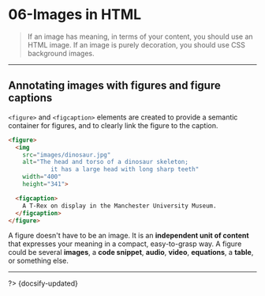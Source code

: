 # 06-Images in HTML

> If an image has meaning, in terms of your content, you should use an HTML image. If an image is purely decoration, you should use CSS background images.

---

## Annotating images with figures and figure captions

`<figure>` and `<figcaption>` elements are created to provide a semantic container for figures, and to clearly link the figure to the caption.

```html
<figure>
  <img
    src="images/dinosaur.jpg"
    alt="The head and torso of a dinosaur skeleton;
            it has a large head with long sharp teeth"
    width="400"
    height="341">

  <figcaption>
    A T-Rex on display in the Manchester University Museum.
  </figcaption>
</figure>
```

A figure doesn't have to be an image. It is an **independent unit of content** that expresses your meaning in a compact, easy-to-grasp way.
A figure could be several **images**, a **code snippet**, **audio**, **video**, **equations**, a **table**, or something else.

---

?> {docsify-updated}